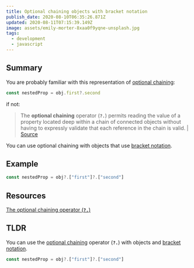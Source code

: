 ```yaml
---
title: Optional chaining objects with bracket notation
publish_date: 2020-08-10T06:35:26.871Z
updated: 2020-08-11T07:15:39.149Z
image: assets/emily-morter-8xaa0f9yqne-unsplash.jpg
tags:
  - development
  - javascript
---
```

## Summary

You are probably familiar with this representation of [optional chaining](https://developer.mozilla.org/en-US/docs/Web/JavaScript/Reference/Operators/Optional_chaining):

```javascript
const nestedProp = obj.first?.second
```

if not:

> The **optional chaining** operator (**`?.`**) permits reading the value of a property located deep within a chain of connected objects without having to expressly validate that each reference in the chain is valid. | [Source](https://developer.mozilla.org/en-US/docs/Web/JavaScript/Reference/Operators/Optional_chaining)

You can use optional chaining with objects that use [bracket notation](https://developer.mozilla.org/en-US/docs/Web/JavaScript/Reference/Operators/Property_accessors).

## Example

```javascript
const nestedProp = obj?.["first"]?.["second"]
```

## Resources

[The optional chaining operator (**`?.`**)](https://developer.mozilla.org/en-US/docs/Web/JavaScript/Reference/Operators/Optional_chaining)

## TLDR

You can use the [optional chaining](https://developer.mozilla.org/en-US/docs/Web/JavaScript/Reference/Operators/Optional_chaining) operator (**`?.`**) with objects and [bracket notation](https://developer.mozilla.org/en-US/docs/Web/JavaScript/Reference/Operators/Property_accessors).

```javascript
const nestedProp = obj?.["first"]?.["second"]
```